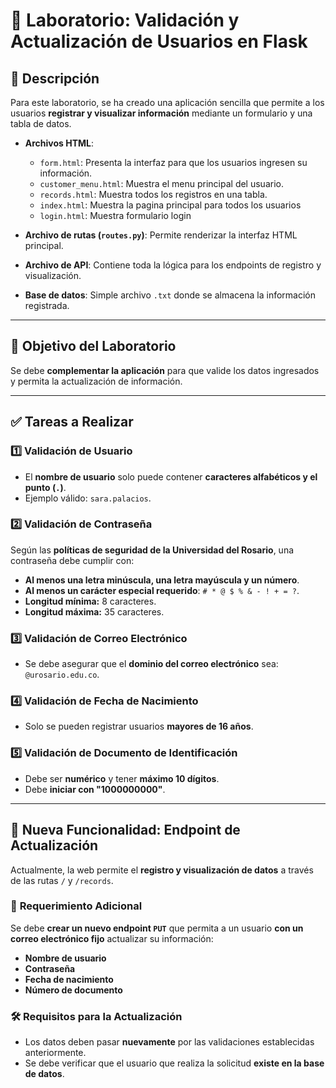# 📌 Laboratorio: Validación y Actualización de Usuarios en Flask  

## 📝 Descripción  
Para este laboratorio, se ha creado una aplicación sencilla que permite a los usuarios **registrar y visualizar información** mediante un formulario y una tabla de datos.  


- **Archivos HTML**:  
  - `form.html`: Presenta la interfaz para que los usuarios ingresen su información.  
  - `customer_menu.html`: Muestra el menu principal del usuario.
  - `records.html`: Muestra todos los registros en una tabla.  
  - `index.html`: Muestra la pagina principal para todos los usuarios
  - `login.html`: Muestra formulario login

- **Archivo de rutas (`routes.py`)**: Permite renderizar la interfaz HTML principal.  
- **Archivo de API**: Contiene toda la lógica para los endpoints de registro y visualización.  
- **Base de datos**: Simple archivo `.txt` donde se almacena la información registrada.  

---

## 🎯 Objetivo del Laboratorio  
Se debe **complementar la aplicación** para que valide los datos ingresados y permita la actualización de información.  

---

## ✅ **Tareas a Realizar**  

### 1️⃣ Validación de Usuario  
- El **nombre de usuario** solo puede contener **caracteres alfabéticos y el punto (`.`)**.  
- Ejemplo válido: `sara.palacios`.  

### 2️⃣ Validación de Contraseña  
Según las **políticas de seguridad de la Universidad del Rosario**, una contraseña debe cumplir con:  
- **Al menos una letra minúscula, una letra mayúscula y un número**.  
- **Al menos un carácter especial requerido**: `# * @ $ % & - ! + = ?`.  
- **Longitud mínima:** 8 caracteres.  
- **Longitud máxima:** 35 caracteres.  

### 3️⃣ Validación de Correo Electrónico  
- Se debe asegurar que el **dominio del correo electrónico** sea: `@urosario.edu.co`.  

### 4️⃣ Validación de Fecha de Nacimiento  
- Solo se pueden registrar usuarios **mayores de 16 años**.  

### 5️⃣ Validación de Documento de Identificación  
- Debe ser **numérico** y tener **máximo 10 dígitos**.  
- Debe **iniciar con "1000000000"**.  

---

## 🔧 **Nueva Funcionalidad: Endpoint de Actualización**  
Actualmente, la web permite el **registro y visualización de datos** a través de las rutas `/` y `/records`.  

### 🔄 **Requerimiento Adicional**  
Se debe **crear un nuevo endpoint `PUT`** que permita a un usuario **con un correo electrónico fijo** actualizar su información:  
- **Nombre de usuario**  
- **Contraseña**  
- **Fecha de nacimiento**  
- **Número de documento**  

### 🛠️ **Requisitos para la Actualización**  
- Los datos deben pasar **nuevamente** por las validaciones establecidas anteriormente.  
- Se debe verificar que el usuario que realiza la solicitud **existe en la base de datos**.  
